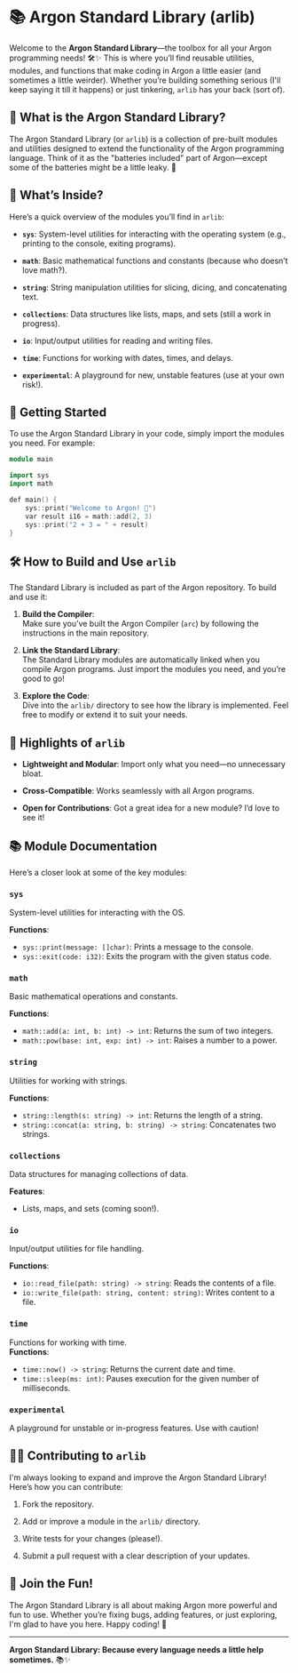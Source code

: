 
# 📚 Argon Standard Library (arlib)

Welcome to the **Argon Standard Library**—the toolbox for all your Argon programming needs! 🛠️✨ This is where you’ll find reusable utilities, modules, and functions that make coding in Argon a little easier (and sometimes a little weirder). Whether you’re building something serious (I'll keep saying it till it happens) or just tinkering, `arlib` has your back (sort of).

## 🌟 What is the Argon Standard Library?

The Argon Standard Library (or `arlib`) is a collection of pre-built modules and utilities designed to extend the functionality of the Argon programming language. Think of it as the "batteries included" part of Argon—except some of the batteries might be a little leaky. 🔋

## 📂 What’s Inside?

Here’s a quick overview of the modules you’ll find in `arlib`:

- **`sys`**: System-level utilities for interacting with the operating system (e.g., printing to the console, exiting programs).  
  
- **`math`**: Basic mathematical functions and constants (because who doesn’t love math?).  
  
- **`string`**: String manipulation utilities for slicing, dicing, and concatenating text.  
  
- **`collections`**: Data structures like lists, maps, and sets (still a work in progress).  
  
- **`io`**: Input/output utilities for reading and writing files.
    
- **`time`**: Functions for working with dates, times, and delays.  
  
- **`experimental`**: A playground for new, unstable features (use at your own risk!).  

## 🚀 Getting Started

To use the Argon Standard Library in your code, simply import the modules you need. For example:

```c++
module main

import sys
import math

def main() {
    sys::print("Welcome to Argon! 🎉")
    var result i16 = math::add(2, 3)
    sys::print("2 + 3 = " + result)
}
```

## 🛠️ How to Build and Use `arlib`

The Standard Library is included as part of the Argon repository. To build and use it:

1. **Build the Compiler**:  
   Make sure you’ve built the Argon Compiler (`arc`) by following the instructions in the main repository.  

2. **Link the Standard Library**:  
   The Standard Library modules are automatically linked when you compile Argon programs. Just import the modules you need, and you’re good to go!  

3. **Explore the Code**:  
   Dive into the `arlib/` directory to see how the library is implemented. Feel free to modify or extend it to suit your needs.  

## 🌟 Highlights of `arlib`

- **Lightweight and Modular**: Import only what you need—no unnecessary bloat.  
  
- **Cross-Compatible**: Works seamlessly with all Argon programs.
    
- **Open for Contributions**: Got a great idea for a new module? I’d love to see it!  

## 📚 Module Documentation

Here’s a closer look at some of the key modules:

### `sys`
System-level utilities for interacting with the OS.  

**Functions**:  
- `sys::print(message: []char)`: Prints a message to the console.  
- `sys::exit(code: i32)`: Exits the program with the given status code.  

### `math`
Basic mathematical operations and constants.  

**Functions**:  
- `math::add(a: int, b: int) -> int`: Returns the sum of two integers.  
- `math::pow(base: int, exp: int) -> int`: Raises a number to a power.  

### `string`
Utilities for working with strings.  

**Functions**:  
- `string::length(s: string) -> int`: Returns the length of a string.  
- `string::concat(a: string, b: string) -> string`: Concatenates two strings.  

### `collections`
Data structures for managing collections of data.  

**Features**:  
- Lists, maps, and sets (coming soon!).  

### `io`
Input/output utilities for file handling.  

**Functions**:  
- `io::read_file(path: string) -> string`: Reads the contents of a file.  
- `io::write_file(path: string, content: string)`: Writes content to a file.  

### `time`
Functions for working with time.  
**Functions**:  
- `time::now() -> string`: Returns the current date and time.  
- `time::sleep(ms: int)`: Pauses execution for the given number of milliseconds.  

### `experimental`
A playground for unstable or in-progress features. Use with caution!  

## 🧑‍💻 Contributing to `arlib`

I'm always looking to expand and improve the Argon Standard Library! Here’s how you can contribute:

1. Fork the repository.  
   
2. Add or improve a module in the `arlib/` directory.  
3. Write tests for your changes (please!).  
4. Submit a pull request with a clear description of your updates.  

## 🌈 Join the Fun!

The Argon Standard Library is all about making Argon more powerful and fun to use. Whether you’re fixing bugs, adding features, or just exploring, I'm glad to have you here. Happy coding! 🎉

---

**Argon Standard Library: Because every language needs a little help sometimes.** 📚✨
